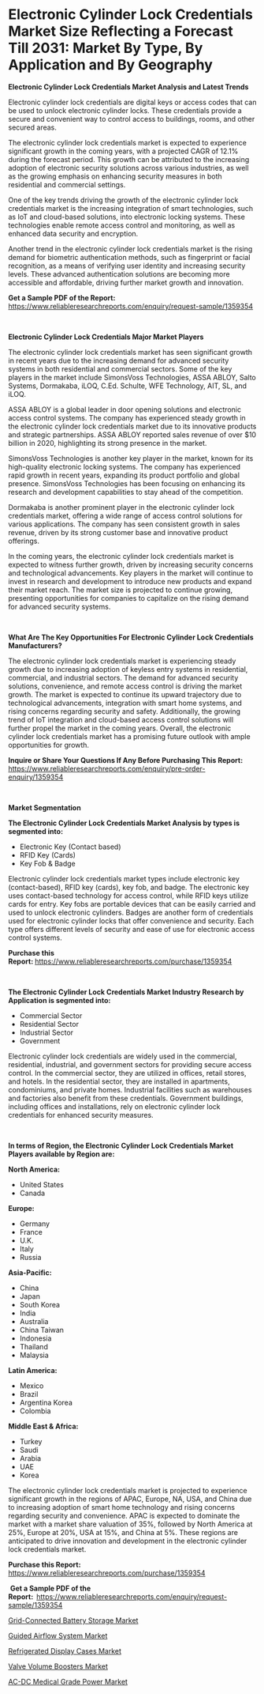 <p><h1>Electronic Cylinder Lock Credentials Market Size Reflecting a Forecast Till 2031: Market By Type, By Application and By Geography</h1></p><p><strong>Electronic Cylinder Lock Credentials Market Analysis and Latest Trends</strong></p>
<p><p>Electronic cylinder lock credentials are digital keys or access codes that can be used to unlock electronic cylinder locks. These credentials provide a secure and convenient way to control access to buildings, rooms, and other secured areas.</p><p>The electronic cylinder lock credentials market is expected to experience significant growth in the coming years, with a projected CAGR of 12.1% during the forecast period. This growth can be attributed to the increasing adoption of electronic security solutions across various industries, as well as the growing emphasis on enhancing security measures in both residential and commercial settings.</p><p>One of the key trends driving the growth of the electronic cylinder lock credentials market is the increasing integration of smart technologies, such as IoT and cloud-based solutions, into electronic locking systems. These technologies enable remote access control and monitoring, as well as enhanced data security and encryption.</p><p>Another trend in the electronic cylinder lock credentials market is the rising demand for biometric authentication methods, such as fingerprint or facial recognition, as a means of verifying user identity and increasing security levels. These advanced authentication solutions are becoming more accessible and affordable, driving further market growth and innovation.</p></p>
<p><strong>Get a Sample PDF of the Report:&nbsp;</strong> <a href="https://www.reliableresearchreports.com/enquiry/request-sample/1359354">https://www.reliableresearchreports.com/enquiry/request-sample/1359354</a></p>
<p>&nbsp;</p>
<p><strong>Electronic Cylinder Lock Credentials Major Market Players</strong></p>
<p><p>The electronic cylinder lock credentials market has seen significant growth in recent years due to the increasing demand for advanced security systems in both residential and commercial sectors. Some of the key players in the market include SimonsVoss Technologies, ASSA ABLOY, Salto Systems, Dormakaba, iLOQ, C.Ed. Schulte, WFE Technology, AIT, SL, and iLOQ.</p><p>ASSA ABLOY is a global leader in door opening solutions and electronic access control systems. The company has experienced steady growth in the electronic cylinder lock credentials market due to its innovative products and strategic partnerships. ASSA ABLOY reported sales revenue of over $10 billion in 2020, highlighting its strong presence in the market.</p><p>SimonsVoss Technologies is another key player in the market, known for its high-quality electronic locking systems. The company has experienced rapid growth in recent years, expanding its product portfolio and global presence. SimonsVoss Technologies has been focusing on enhancing its research and development capabilities to stay ahead of the competition.</p><p>Dormakaba is another prominent player in the electronic cylinder lock credentials market, offering a wide range of access control solutions for various applications. The company has seen consistent growth in sales revenue, driven by its strong customer base and innovative product offerings.</p><p>In the coming years, the electronic cylinder lock credentials market is expected to witness further growth, driven by increasing security concerns and technological advancements. Key players in the market will continue to invest in research and development to introduce new products and expand their market reach. The market size is projected to continue growing, presenting opportunities for companies to capitalize on the rising demand for advanced security systems.</p></p>
<p>&nbsp;</p>
<p><strong>What Are The Key Opportunities For Electronic Cylinder Lock Credentials Manufacturers?</strong></p>
<p><p>The electronic cylinder lock credentials market is experiencing steady growth due to increasing adoption of keyless entry systems in residential, commercial, and industrial sectors. The demand for advanced security solutions, convenience, and remote access control is driving the market growth. The market is expected to continue its upward trajectory due to technological advancements, integration with smart home systems, and rising concerns regarding security and safety. Additionally, the growing trend of IoT integration and cloud-based access control solutions will further propel the market in the coming years. Overall, the electronic cylinder lock credentials market has a promising future outlook with ample opportunities for growth.</p></p>
<p><strong>Inquire or Share Your Questions If Any Before Purchasing This Report:</strong> <a href="https://www.reliableresearchreports.com/enquiry/pre-order-enquiry/1359354">https://www.reliableresearchreports.com/enquiry/pre-order-enquiry/1359354</a></p>
<p>&nbsp;</p>
<p><strong>Market Segmentation</strong></p>
<p><strong>The Electronic Cylinder Lock Credentials Market Analysis by types is segmented into:</strong></p>
<p><ul><li>Electronic Key (Contact based)</li><li>RFID Key (Cards)</li><li>Key Fob & Badge</li></ul></p>
<p><p>Electronic cylinder lock credentials market types include electronic key (contact-based), RFID key (cards), key fob, and badge. The electronic key uses contact-based technology for access control, while RFID keys utilize cards for entry. Key fobs are portable devices that can be easily carried and used to unlock electronic cylinders. Badges are another form of credentials used for electronic cylinder locks that offer convenience and security. Each type offers different levels of security and ease of use for electronic access control systems.</p></p>
<p><strong>Purchase this Report:&nbsp;</strong><a href="https://www.reliableresearchreports.com/purchase/1359354">https://www.reliableresearchreports.com/purchase/1359354</a></p>
<p>&nbsp;</p>
<p><strong>The Electronic Cylinder Lock Credentials Market Industry Research by Application is segmented into:</strong></p>
<p><ul><li>Commercial Sector</li><li>Residential Sector</li><li>Industrial Sector</li><li>Government</li></ul></p>
<p><p>Electronic cylinder lock credentials are widely used in the commercial, residential, industrial, and government sectors for providing secure access control. In the commercial sector, they are utilized in offices, retail stores, and hotels. In the residential sector, they are installed in apartments, condominiums, and private homes. Industrial facilities such as warehouses and factories also benefit from these credentials. Government buildings, including offices and installations, rely on electronic cylinder lock credentials for enhanced security measures.</p></p>
<p>&nbsp;</p>
<p><strong>In terms of Region, the Electronic Cylinder Lock Credentials Market Players available by Region are:</strong></p>
<p>
    <p> <strong> North America: </strong>
        <ul>
            <li>United States</li>
            <li>Canada</li>
        </ul>
        </p> 
    <p> <strong> Europe: </strong>
        <ul>
            <li>Germany</li>
            <li>France</li>
            <li>U.K.</li>
            <li>Italy</li>
            <li>Russia</li>
        </ul>
        </p> 
    <p> <strong> Asia-Pacific: </strong>
        <ul>
            <li>China</li>
            <li>Japan</li>
            <li>South Korea</li>
            <li>India</li>
            <li>Australia</li>
            <li>China Taiwan</li>
            <li>Indonesia</li>
            <li>Thailand</li>
            <li>Malaysia</li>
        </ul>
        </p> 
    <p> <strong> Latin America: </strong>
        <ul>
            <li>Mexico</li>
            <li>Brazil</li>
            <li>Argentina Korea</li>
            <li>Colombia</li>
        </ul>
        </p> 
    <p> <strong> Middle East & Africa: </strong>
        <ul>
            <li>Turkey</li>
            <li>Saudi</li>
            <li>Arabia</li>
            <li>UAE</li>
            <li>Korea</li>
        </ul>
    </p>
    </p>
<p><p>The electronic cylinder lock credentials market is projected to experience significant growth in the regions of APAC, Europe, NA, USA, and China due to increasing adoption of smart home technology and rising concerns regarding security and convenience. APAC is expected to dominate the market with a market share valuation of 35%, followed by North America at 25%, Europe at 20%, USA at 15%, and China at 5%. These regions are anticipated to drive innovation and development in the electronic cylinder lock credentials market.</p></p>
<p><strong>Purchase this Report: </strong><a href="https://www.reliableresearchreports.com/purchase/1359354">https://www.reliableresearchreports.com/purchase/1359354</a></p>
<p>&nbsp;<strong>Get a Sample PDF of the Report:&nbsp;&nbsp;</strong><a href="https://www.reliableresearchreports.com/enquiry/request-sample/1359354">https://www.reliableresearchreports.com/enquiry/request-sample/1359354</a></p>
<p><strong></strong></p>
<p><p><a href="https://github.com/guneycigdem35/Market-Research-Report-List-1/blob/main/grid-connected-battery-storage-market.md">Grid-Connected Battery Storage Market</a></p><p><a href="https://github.com/bentleemidoriestelle7o/Market-Research-Report-List-1/blob/main/guided-airflow-system-market.md">Guided Airflow System Market</a></p><p><a href="https://medium.com/p/7e2c0a951c29/edit">Refrigerated Display Cases Market</a></p><p><a href="https://issuu.com/reportprime-2/docs/valve-volume-boosters-market-size-2030.pptx">Valve Volume Boosters Market</a></p><p><a href="https://issuu.com/reportprime-2/docs/ac-dc-medical-grade-power-market-size-2030.pptx">AC-DC Medical Grade Power Market</a></p></p>